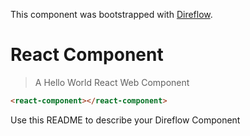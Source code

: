 This component was bootstrapped with [Direflow](https://direflow.io).

# React Component
> A Hello World React Web Component

```html
<react-component></react-component>
```

Use this README to describe your Direflow Component